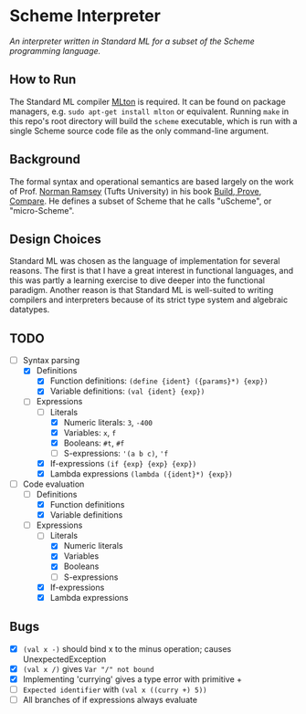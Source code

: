 # Scheme Interpreter

 *An interpreter written in Standard ML for a subset of the Scheme programming language.*

## How to Run

The Standard ML compiler [MLton](http://mlton.org/ "MLton") is required.  It can be found on package managers, e.g. `sudo apt-get install mlton` or equivalent.  Running `make` in this repo's root directory will build the `scheme` executable, which is run with a single Scheme source code file as the only command-line argument.

## Background

The formal syntax and operational semantics are based largely on the work of Prof. [Norman Ramsey](http://www.cs.tufts.edu/~nr/index.html) (Tufts University) in his book [Build, Prove, Compare](http://www.cs.tufts.edu/~nr/build-prove-compare/ "Build, Prove, Compare").  He defines a subset of Scheme that he calls "uScheme", or "micro-Scheme".

## Design Choices

Standard ML was chosen as the language of implementation for several reasons.  The first is that I have a great interest in functional languages, and this was partly a learning exercise to dive deeper into the functional paradigm.  Another reason is that Standard ML is well-suited to writing compilers and interpreters because of its strict type system and algebraic datatypes.

## TODO
- [ ] Syntax parsing
  -   [x] Definitions
    -   [x] Function definitions: `(define {ident} ({params}*) {exp})`
    -   [x] Variable definitions: `(val {ident} {exp})`
  -   [ ] Expressions
    -   [ ] Literals
      -   [x] Numeric literals: `3`, `-400`
      -   [x] Variables: `x`, `f`
      -   [x] Booleans: `#t`, `#f`
      -   [ ] S-expressions: `'(a b c)`, `'f`
    -   [x] If-expressions `(if {exp} {exp} {exp})`
    -   [x] Lambda expressions `(lambda ({ident}*) {exp})`
- [ ] Code evaluation
  -   [ ] Definitions
    -   [x] Function definitions
    -   [x] Variable definitions
  -   [ ] Expressions
    - [ ] Literals
      - [x] Numeric literals
      - [x] Variables
      - [x] Booleans
      - [ ] S-expressions
    - [x] If-expressions
    - [x] Lambda expressions

## Bugs

- [x] `(val x -)` should bind x to the minus operation; causes UnexpectedException
- [x] `(val x /)` gives `Var "/" not bound`
- [x] Implementing 'currying' gives a type error with primitive +
- [ ] `Expected identifier` with `(val x ((curry +) 5))`
- [ ] All branches of if expressions always evaluate
